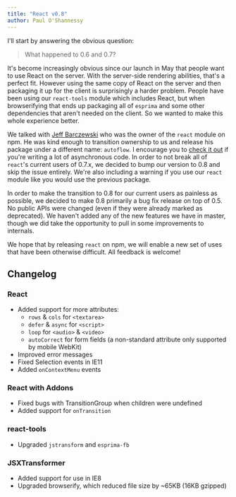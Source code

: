 ```yaml
---
title: "React v0.8"
author: Paul O'Shannessy
---
```


I'll start by answering the obvious question:

> What happened to 0.6 and 0.7?

It's become increasingly obvious since our launch in May that people want to use React on the server. With the server-side rendering abilities, that's a perfect fit. However using the same copy of React on the server and then packaging it up for the client is surprisingly a harder problem. People have been using our `react-tools` module which includes React, but when browserifying that ends up packaging all of `esprima` and some other dependencies that aren't needed on the client. So we wanted to make this whole experience better.

We talked with [Jeff Barczewski][jeff] who was the owner of the `react` module on npm. He was kind enough to transition ownership to us and release his package under a different name: `autoflow`. I encourage you to [check it out][autoflow] if you're writing a lot of asynchronous code. In order to not break all of `react`'s current users of 0.7.x, we decided to bump our version to 0.8 and skip the issue entirely. We're also including a warning if you use our `react` module like you would use the previous package.

In order to make the transition to 0.8 for our current users as painless as possible, we decided to make 0.8 primarily a bug fix release on top of 0.5. No public APIs were changed (even if they were already marked as deprecated). We haven't added any of the new features we have in master, though we did take the opportunity to pull in some improvements to internals.

We hope that by releasing `react` on npm, we will enable a new set of uses that have been otherwise difficult. All feedback is welcome!


## Changelog

### React

* Added support for more attributes:
  * `rows` & `cols` for `<textarea>`
  * `defer` & `async` for `<script>`
  * `loop` for `<audio>` & `<video>`
  * `autoCorrect` for form fields (a non-standard attribute only supported by mobile WebKit)
* Improved error messages
* Fixed Selection events in IE11
* Added `onContextMenu` events

### React with Addons

* Fixed bugs with TransitionGroup when children were undefined
* Added support for `onTransition`

### react-tools

* Upgraded `jstransform` and `esprima-fb`

### JSXTransformer

* Added support for use in IE8
* Upgraded browserify, which reduced file size by ~65KB (16KB gzipped)

[jeff]: https://github.com/jeffbski
[autoflow]: https://github.com/jeffbski/autoflow
